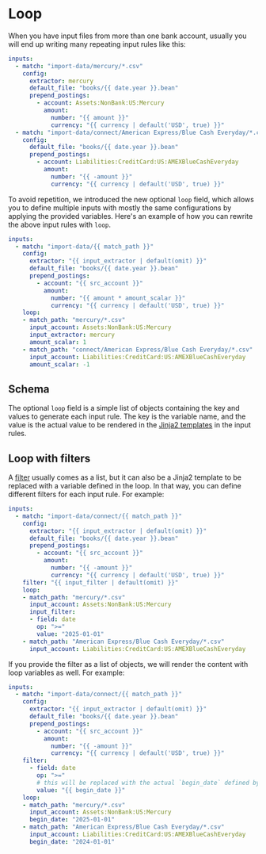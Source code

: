 # Loop

When you have input files from more than one bank account, usually you will end up writing many repeating input rules like this:

```yaml
inputs:
  - match: "import-data/mercury/*.csv"
    config:
      extractor: mercury
      default_file: "books/{{ date.year }}.bean"
      prepend_postings:
        - account: Assets:NonBank:US:Mercury
          amount:
            number: "{{ amount }}"
            currency: "{{ currency | default('USD', true) }}"
  - match: "import-data/connect/American Express/Blue Cash Everyday/*.csv"
    config:
      default_file: "books/{{ date.year }}.bean"
      prepend_postings:
        - account: Liabilities:CreditCard:US:AMEXBlueCashEveryday
          amount:
            number: "{{ -amount }}"
            currency: "{{ currency | default('USD', true) }}"
```

To avoid repetition, we introduced the new optional `loop` field, which allows you to define multiple inputs with mostly the same configurations by applying the provided variables.
Here's an example of how you can rewrite the above input rules with `loop`.

```yaml
inputs:
  - match: "import-data/{{ match_path }}"
    config:
      extractor: "{{ input_extractor | default(omit) }}"
      default_file: "books/{{ date.year }}.bean"
      prepend_postings:
        - account: "{{ src_account }}"
          amount:
            number: "{{ amount * amount_scalar }}"
            currency: "{{ currency | default('USD', true) }}"
    loop:
    - match_path: "mercury/*.csv"
      input_account: Assets:NonBank:US:Mercury
      input_extractor: mercury
      amount_scalar: 1
    - match_path: "connect/American Express/Blue Cash Everyday/*.csv"
      input_account: Liabilities:CreditCard:US:AMEXBlueCashEveryday
      amount_scalar: -1
```

## Schema

The optional `loop` field is a simple list of objects containing the key and values to generate each input rule.
The key is the variable name, and the value is the actual value to be rendered in the [Jinja2 templates](https://jinja.palletsprojects.com/en/stable/) in the input rules.

## Loop with filters

A [filter](./filter.md) usually comes as a list, but it can also be a Jinja2 template to be replaced with a variable defined in the loop. In that way, you can define different filters for each input rule. For example:

```yaml
inputs:
  - match: "import-data/connect/{{ match_path }}"
    config:
      extractor: "{{ input_extractor | default(omit) }}"
      default_file: "books/{{ date.year }}.bean"
      prepend_postings:
        - account: "{{ src_account }}"
          amount:
            number: "{{ -amount }}"
            currency: "{{ currency | default('USD', true) }}"
    filter: "{{ input_filter | default(omit) }}"
    loop:
    - match_path: "mercury/*.csv"
      input_account: Assets:NonBank:US:Mercury
      input_filter: 
      - field: date
        op: ">="
        value: "2025-01-01"
    - match_path: "American Express/Blue Cash Everyday/*.csv"
      input_account: Liabilities:CreditCard:US:AMEXBlueCashEveryday
```

If you provide the filter as a list of objects, we will render the content with loop variables as well. For example:

```yaml
inputs:
  - match: "import-data/connect/{{ match_path }}"
    config:
      extractor: "{{ input_extractor | default(omit) }}"
      default_file: "books/{{ date.year }}.bean"
      prepend_postings:
        - account: "{{ src_account }}"
          amount:
            number: "{{ -amount }}"
            currency: "{{ currency | default('USD', true) }}"
    filter:
      - field: date
        op: ">="
        # this will be replaced with the actual `begin_date` defined by the loop variables
        value: "{{ begin_date }}"
    loop:
    - match_path: "mercury/*.csv"
      input_account: Assets:NonBank:US:Mercury
      begin_date: "2025-01-01"
    - match_path: "American Express/Blue Cash Everyday/*.csv"
      input_account: Liabilities:CreditCard:US:AMEXBlueCashEveryday
      begin_date: "2024-01-01"
```
